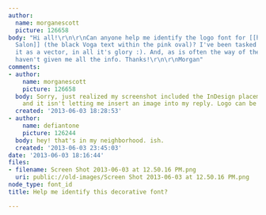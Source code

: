 ```yaml
---
author:
  name: morganescott
  picture: 126658
body: "Hi all!\r\n\r\nCan anyone help me identify the logo font for [[http://www.vogasalon.com|Voga
  Salon]] (the black Voga text within the pink oval)? I've been tasked with recreating
  it as a vector, in all it's glory :). And, as is often the way of the world, they
  haven't given me all the info. Thanks!\r\n\r\nMorgan"
comments:
- author:
    name: morganescott
    picture: 126658
  body: Sorry, just realized my screenshot included the InDesign placement circles
    and it isn't letting me insert an image into my reply. Logo can be viewed [[http://www.vogasalon.com/wp-content/uploads/2012/12/logo3.png|here]].
  created: '2013-06-03 18:28:53'
- author:
    name: defiantone
    picture: 126244
  body: hey! that's in my neighborhood. ish.
  created: '2013-06-03 23:45:03'
date: '2013-06-03 18:16:44'
files:
- filename: Screen Shot 2013-06-03 at 12.50.16 PM.png
  uri: public://old-images/Screen Shot 2013-06-03 at 12.50.16 PM.png
node_type: font_id
title: Help me identify this decorative font?

---
```

